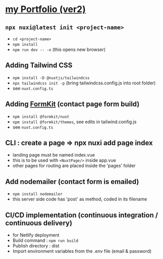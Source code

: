 # [my Portfolio (ver2)](https://portfolio-fidly.netlify.app/)

## ```npx nuxi@latest init <project-name>```
- ```cd <project-name>```
- ```npm install```
- ```npm run dev -- -o``` (this opens new browser)

## Adding Tailwind CSS 
- ```npm install -D @nuxtjs/tailwindcss```
- ```npx tailwindcss init -p``` (bring tailwindcss.config.js into root folder)
- see ```nuxt.config.ts```

<!-- ## Add ```<nuxt-img />``` directive
```npm install -D @nuxt/image@rc```
```npm uninstall -D @nuxt/image@rc```
- see edit > nuxt.config -->

## Adding [FormKit](https://formkit.com/getting-started/installation) (contact page form build)
- ```npm install @formkit/nuxt```
- ```npm install @formkit/themes```, see edits in tailwind.config.js
- see ```nuxt.config.ts```


## CLI :  create a page => npx nuxi add page index
- landing page must be named index.vue
- this is to be used with ```<NuxtPage/>``` inside app.vue
- other pages for routing are placed inside the 'pages' folder


## Add nodemailer (contact form is emailed)
- ```npm install nodemailer```
- this server side code has 'post' as method, coded in its filename

## CI/CD implementation (continuous integration / continuous delivery)
- for Netlify deployment 
- Build command : ```npm run build```
- Publish directory : dist
- Import environment variables from the .env file (email & password)